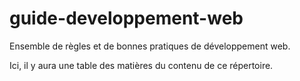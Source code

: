 # guide-developpement-web
Ensemble de règles et de bonnes pratiques de développement web.

Ici, il y aura une table des matières du contenu de ce répertoire.
